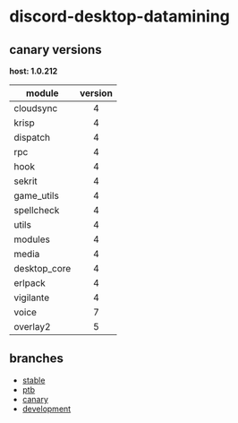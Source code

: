 # discord-desktop-datamining

## canary versions

**host: 1.0.212**

| module | version |
| ------ | :-----: |
| cloudsync | 4 |
| krisp | 4 |
| dispatch | 4 |
| rpc | 4 |
| hook | 4 |
| sekrit | 4 |
| game_utils | 4 |
| spellcheck | 4 |
| utils | 4 |
| modules | 4 |
| media | 4 |
| desktop_core | 4 |
| erlpack | 4 |
| vigilante | 4 |
| voice | 7 |
| overlay2 | 5 |

## branches

- [stable](https://github.com/OpenAsar/discord-desktop-datamining/tree/stable)
- [ptb](https://github.com/OpenAsar/discord-desktop-datamining/tree/ptb)
- [canary](https://github.com/OpenAsar/discord-desktop-datamining/tree/canary)
- [development](https://github.com/OpenAsar/discord-desktop-datamining/tree/development)